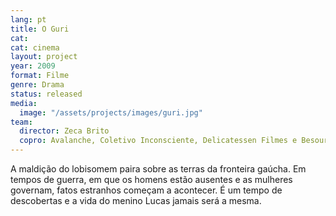 ```yaml
---
lang: pt
title: O Guri
cat:
cat: cinema
layout: project
year: 2009
format: Filme
genre: Drama
status: released
media:
  image: "/assets/projects/images/guri.jpg"
team:
  director: Zeca Brito
  copro: Avalanche, Coletivo Inconsciente, Delicatessen Filmes e Besouro Filmes
---
```


A maldição do lobisomem paira sobre as terras da fronteira gaúcha. Em tempos de guerra, em que os homens estão ausentes e as mulheres governam, fatos estranhos começam a acontecer. É um tempo de descobertas e a vida do menino Lucas jamais será a mesma.
